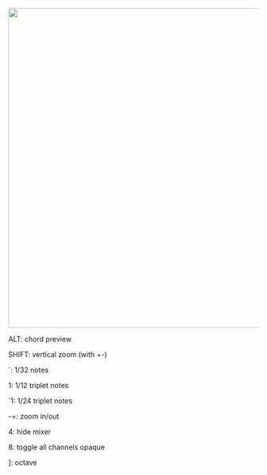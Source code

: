 <p align="center">
  <img width="642" src="https://github.com/jakedel/konpu-STUDIO/raw/master/res/logo.png" />
</p>

ALT: chord preview

SHIFT: vertical zoom (with +-)

`: 1/32 notes

1: 1/12 triplet notes

`1: 1/24 triplet notes

-=: zoom in/out

4: hide mixer

8: toggle all channels opaque

]\: octave
